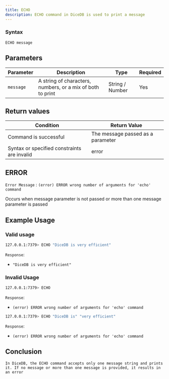 ```yaml
---
title: ECHO
description: ECHO command in DiceDB is used to print a message
---
```


### Syntax

```
ECHO message

```
## Parameters

| Parameter | Description                                                               | Type    | Required |
|-----------|---------------------------------------------------------------------------|---------|----------|
| `message` | A string of characters, numbers, or a mix of both to print                | String / Number| Yes|

## Return values

| Condition                                      | Return Value                                      |
|------------------------------------------------|---------------------------------------------------|
| Command is successful                          |The message passed as a parameter                  |
| Syntax or specified constraints are invalid    | error                                             |

## ERROR
`Error Message` : `(error) ERROR wrong number of arguments for 'echo' command`

Occurs when  message parameter is not passed  or more than one message parameter is passed 


## Example Usage

### Valid usage

```bash
127.0.0.1:7379> ECHO "DiceDB is very efficient"
```
`Response`:
-  `"DiceDB is very efficient"`

### Invalid Usage

```bash
127.0.0.1:7379> ECHO 
```
`Response`:
- `(error) ERROR wrong number of arguments for 'echo' command`

```bash
127.0.0.1:7379> ECHO "DiceDB is" "very efficient"
```
`Response`:
- `(error) ERROR wrong number of arguments for 'echo' command`

## Conclusion
    In DiceDB, the ECHO command accepts only one message string and prints it. If no message or more than one message is provided, it results in an error